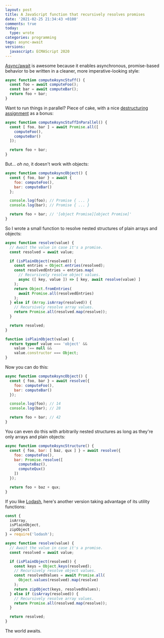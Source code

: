 ```yaml
---
layout: post
title: A JavaScript function that recursively resolves promises
date: '2021-02-25 21:34:43 +0100'
comments: true
today:
  type: wrote
categories: programming
tags: async-await
versions:
  javascript: ECMAScript 2020
---
```


[Async/await][async-await] is awesome because it enables asynchronous,
promise-based behavior to be written in a cleaner, more imperative-looking
style:

```js
async function computeAsyncStuff() {
  const foo = await computeFoo();
  const bar = await computeBar();
  return foo + bar;
}
```

Want to run things in parallel? Piece of cake, with a nice [destructuring
assignment][destructuring-assignment] as a bonus:

```js
async function computeAsyncStuffInParallel() {
  const [ foo, bar ] = await Promise.all([
    computeFoo(),
    computeBar()
  ]);

  return foo + bar;
}
```

But... *oh no*, it doesn't work with objects:

```js
async function computeAsyncObject() {
  const { foo, bar } = await {
    foo: computeFoo(),
    bar: computeBar()
  };

  console.log(foo); // Promise { ... }
  console.log(bar); // Promise { ... }

  return foo + bar; // '[object Promise][object Promise]'
}
```

<!-- more -->

So I wrote a small function to resolve nested structures of plain arrays and
objects:

```js
async function resolve(value) {
  // Await the value in case it's a promise.
  const resolved = await value;

  if (isPlainObject(resolved)) {
    const entries = Object.entries(resolved);
    const resolvedEntries = entries.map(
      // Recursively resolve object values.
      async ([ key, value ]) => [ key, await resolve(value) ]
    );
    return Object.fromEntries(
      await Promise.all(resolvedEntries)
    );
  } else if (Array.isArray(resolved)) {
    // Recursively resolve array values.
    return Promise.all(resolved.map(resolve));
  }

  return resolved;
}

function isPlainObject(value) {
  return typeof value === 'object' &&
    value !== null &&
    value.constructor === Object;
}
```

Now you can do this:

```js
async function computeAsyncObject() {
  const { foo, bar } = await resolve({
    foo: computeFoo(),
    bar: computeBar()
  });

  console.log(foo); // 14
  console.log(bar); // 28

  return foo + bar; // 42
}
```

You can even do this with arbitrarily nested structures as long as they're only
arrays and plain objects:

```js
async function computeAsyncStructure() {
  const { foo, bar: [ baz, qux ] } = await resolve({
    foo: computeFoo(),
    bar: Promise.resolve([
      computeBaz(),
      computeQux()
    ])
  });

  return foo + baz + qux;
}
```

If you like [Lodash][lodash], here's another version taking advantage of its
utility functions:

```js
const {
  isArray,
  isPlainObject,
  zipObject
} = require('lodash');

async function resolve(value) {
  // Await the value in case it's a promise.
  const resolved = await value;

  if (isPlainObject(resolved)) {
    const keys = Object.keys(resolved);
    // Recursively resolve object values.
    const resolvedValues = await Promise.all(
      Object.values(resolved).map(resolve)
    );
    return zipObject(keys, resolvedValues);
  } else if (isArray(resolved)) {
    // Recursively resolve array values.
    return Promise.all(resolved.map(resolve));
  }

  return resolved;
}
```

The world awaits.

[async-await]: https://developer.mozilla.org/en-US/docs/Web/JavaScript/Reference/Statements/async_function
[destructuring-assignment]: https://developer.mozilla.org/en-US/docs/Web/JavaScript/Reference/Operators/Destructuring_assignment
[lodash]: https://lodash.com
